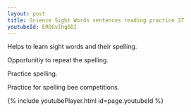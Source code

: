 ```yaml
---
layout: post
title: Science Sight Words sentences reading practice 37
youtubeId: ERQGvIhg6DI
---
```

 
 
Helps to learn sight words and their spelling.

Opportunitiy to repeat the spelling. 

Practice spelling. 
 
Practice for spelling bee competitions. 
 
{% include youtubePlayer.html id=page.youtubeId %}
 
 
